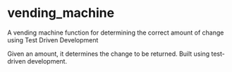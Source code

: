# vending_machine
A vending machine function for determining the correct amount of change using Test Driven Development

Given an amount, it determines the change to be returned. Built using test-driven development.
